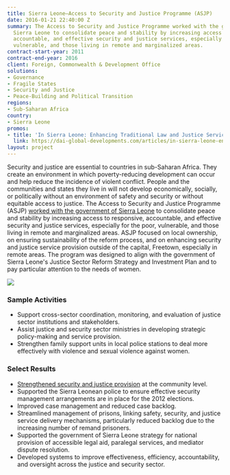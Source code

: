 ```yaml
---
title: Sierra Leone—Access to Security and Justice Programme (ASJP)
date: 2016-01-21 22:40:00 Z
summary: The Access to Security and Justice Programme worked with the government of
  Sierra Leone to consolidate peace and stability by increasing access to responsive,
  accountable, and effective security and justice services, especially for the poor,
  vulnerable, and those living in remote and marginalized areas.
contract-start-year: 2011
contract-end-year: 2016
client: Foreign, Commonwealth & Development Office
solutions:
- Governance
- Fragile States
- Security and Justice
- Peace-Building and Political Transition
regions:
- Sub-Saharan Africa
country:
- Sierra Leone
promos:
- title: 'In Sierra Leone: Enhancing Traditional Law and Justice Services'
  link: https://dai-global-developments.com/articles/in-sierra-leone-enhancing-traditional-law-and-justice-services-for-rural-people
layout: project
---
```


Security and justice are essential to countries in sub-Saharan Africa. They create an environment in which poverty-reducing development can occur and help reduce the incidence of violent conflict. People and the communities and states they live in will not develop economically, socially, or politically without an environment of safety and security or without equitable access to justice. The Access to Security and Justice Programme (ASJP) [worked with the government of Sierra Leone][1] to consolidate peace and stability by increasing access to responsive, accountable, and effective security and justice services, especially for the poor, vulnerable, and those living in remote and marginalized areas. ASJP focused on local ownership, on ensuring sustainability of the reform process, and on enhancing security and justice service provision outside of the capital, Freetown, especially in remote areas. The program was designed to align with the government of Sierra Leone's Justice Sector Reform Strategy and Investment Plan and to pay particular attention to the needs of women.

![][2]

### Sample Activities

* Support cross-sector coordination, monitoring, and evaluation of justice sector institutions and stakeholders.
* Assist justice and security sector ministries in developing strategic policy-making and service provision.
* Strengthen family support units in local police stations to deal more effectively with violence and sexual violence against women.

### Select Results

* [Strengthened security and justice provision][3] at the community level.
* Supported the Sierra Leonean police to ensure effective security management arrangements are in place for the 2012 elections.
* Improved case management and reduced case backlog.
* Streamlined management of prisons, linking safety, security, and justice service delivery mechanisms, particularly reduced backlog due to the increasing number of remand prisoners.
* Supported the government of Sierra Leone strategy for national provision of accessible legal aid, paralegal services, and mediator dispute resolution.
* Developed systems to improve effectiveness, efficiency, accountability, and oversight across the justice and security sector.

[1]: http://dai-global-developments.com/articles/in-sierra-leone-enhancing-traditional-law-and-justice-services-for-rural-people
[2]: https://assetify-dai.com/projects/SecurityJustice.jpg
[3]: http://www.advocaidsl.com/wp-content/uploads/2015/10/PayNoBribeForBail_PolicyReport.pdf
